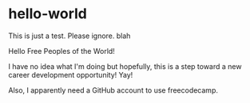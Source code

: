 # hello-world
This is just a test. Please ignore. blah

Hello Free Peoples of the World!

I have no idea what I'm doing but hopefully, this is a step toward a new career development opportunity! Yay!

Also, I apparently need a GitHub account to use freecodecamp. 
